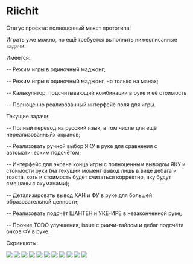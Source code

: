 # Riichit

Статус проекта: полноценный макет прототипа!

Играть уже можно, но ещё требуется выполнить нижеописанные задачи.

Имеется:

-- Режим игры в одиночный маджонг;

-- Режим игры в одиночный маджонг, но только на манах;

-- Калькулятор, подсчитывающий комбинации в руке и её стоимость 

-- Полноценно реализованный интерфейс поля для игры.

Текущие задачи:

-- Полный перевод на русский язык, в том числе для ещё нереализованныйх экранов;

-- Реализовать ручной выбор ЯКУ в руке для сравнения с автоматическим подсчётом;

-- Интерфейс для экрана конца игры с полноценным выводом ЯКУ и стоимости руки
(на текущий момент вывод лишь в виде дебага и тоаста, хоть и стоимость будет считаться корректно, яку будут смешаны с якуманами);

-- Детализировать вывод ХАН и ФУ в руке для большей образовательной ценности;

-- Реализовать подсчёт ШАНТЕН и УКЕ-ИРЕ в незаконченной руке;

-- Прочие TODO улучшения, issue с риичи-тайлом и дебаг подсчёта очков ФУ в руке.

Скриншоты:

<img src="https://i.imgur.com/Qt3RQBN.jpg">

<img src="https://i.imgur.com/UhUtjEC.jpg">

<img src="https://i.imgur.com/QaI6Nsh.jpg">

<img src="https://i.imgur.com/TYahYHy.jpg">

<img src="https://i.imgur.com/5g12e2G.jpg">

<img src="https://i.imgur.com/8rNeqOh.jpg">

<img src="https://i.imgur.com/o5UkX1T.jpg">

<img src="https://i.imgur.com/magWB8u.jpg">

<img src="https://i.imgur.com/y8gGUzC.jpg">

<img src="https://i.imgur.com/OmoGb7g.jpg">

<img src="https://i.imgur.com/5tlXxVQ.jpg">